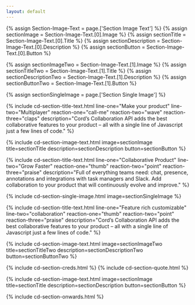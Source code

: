 ```yaml
---
layout: default
---
```

{% assign Section-Image-Text = page.['Section Image Text'] %}
{% assign sectionImage = Section-Image-Text.[0].Image %}
{% assign sectionTitle = Section-Image-Text.[0].Title %}
{% assign sectionDescription = Section-Image-Text.[0].Description %}
{% assign sectionButton = Section-Image-Text.[0].Button %}

{% assign sectionImageTwo = Section-Image-Text.[1].Image %}
{% assign sectionTitleTwo = Section-Image-Text.[1].Title %}
{% assign sectionDescriptionTwo = Section-Image-Text.[1].Description %}
{% assign sectionButtonTwo = Section-Image-Text.[1].Button %}

{% assign sectionSingleImage = page.['Section Single Image'] %}

{% include cd-section-title-text.html
  line-one="Make your product"
  line-two="Multiplayer"
  reaction-one="call-me"
  reaction-two="wave"
  reaction-three="claps"
  description="Cord’s <span class='droplet'>Collaboration API</span> adds the best collaborative features to your product – all with a single line of Javascript just a few lines of code."
%}

{% include cd-section-image-text.html
  image=sectionImage
  title=sectionTitle
  description=sectionDescription
  button=sectionButton
%}

{% include cd-section-title-text.html
  line-one="Collaborative Product"
  line-two="Grow Faster"
  reaction-one="thumb"
  reaction-two="point"
  reaction-three="praise"
  description="Full of everything teams need: <span class='droplet'>chat, presence, annotations</span> and integrations with task managers and Slack. Add collaboration to your product that will continuously evolve and improve."
%}

{% include cd-section-single-image.html
  image=sectionSingleImage
%}

{% include cd-section-title-text.html
  line-one="Feature rich customizable"
  line-two="collaboration"
  reaction-one="thumb"
  reaction-two="point"
  reaction-three="praise"
  description="Cord’s <span class='droplet'>Collaboration API</span> adds the best collaborative features to your product – all with a single line of Javascript just a few lines of code."
%}

{% include cd-section-image-text.html
  image=sectionImageTwo
  title=sectionTitleTwo
  description=sectionDescriptionTwo
  button=sectionButtonTwo
%}

{% include cd-section-creds.html %}
{% include cd-section-quote.html %}

{% include cd-section-image-text.html
  image=sectionImage
  title=sectionTitle
  description=sectionDescription
  button=sectionButton
%}

{% include cd-section-onwards.html %}
